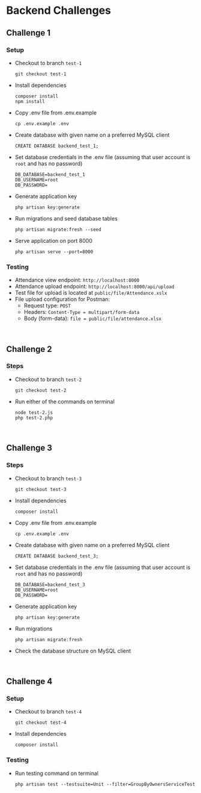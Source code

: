 # Backend Challenges

## Challenge 1

### Setup

- Checkout to branch `test-1`
    ```
    git checkout test-1
    ```

- Install dependencies
    ```
    composer install
    npm install
    ```

- Copy .env file from .env.example
    ```
    cp .env.example .env
    ```

- Create database with given name on a preferred MySQL client
    ```
    CREATE DATABASE backend_test_1;
    ```

- Set database credentials in the .env file (assuming that user account is `root` and has no password)
    ```
    DB_DATABASE=backend_test_1
    DB_USERNAME=root
    DB_PASSWORD=
    ```

- Generate application key
    ```
    php artisan key:generate
    ```

- Run migrations and seed database tables
    ```
    php artisan migrate:fresh --seed
    ```

- Serve application on port 8000
    ```
    php artisan serve --port=8000
    ```

### Testing

- Attendance view endpoint: `http://localhost:8000`
- Attendance upload endpoint: `http://localhost:8000/api/upload`
- Test file for upload is located at `public/file/Attendance.xslx`
- File upload configuration for Postman:
    - Request type: `POST`
    - Headers: `Content-Type = multipart/form-data`
    - Body (form-data): `file = public/file/attendance.xlsx`

<br/>

## Challenge 2

### Steps

- Checkout to branch `test-2`
    ```
    git checkout test-2
    ```
- Run either of the commands on terminal
    ```
    node test-2.js
    php test-2.php
    ```

<br/>

## Challenge 3

### Steps

- Checkout to branch `test-3`
    ```
    git checkout test-3
    ```

- Install dependencies
    ```
    composer install
    ```

- Copy .env file from .env.example
    ```
    cp .env.example .env
    ```

- Create database with given name on a preferred MySQL client
    ```
    CREATE DATABASE backend_test_3;
    ```

- Set database credentials in the .env file (assuming that user account is `root` and has no password)
    ```
    DB_DATABASE=backend_test_3
    DB_USERNAME=root
    DB_PASSWORD=
    ```

- Generate application key
    ```
    php artisan key:generate
    ```

- Run migrations
    ```
    php artisan migrate:fresh
    ```

- Check the database structure on MySQL client

<br/>

## Challenge 4

### Setup

- Checkout to branch `test-4`
    ```
    git checkout test-4
    ```

- Install dependencies
    ```
    composer install
    ```

### Testing

- Run testing command on terminal
    ```
    php artisan test --testsuite=Unit --filter=GroupByOwnersServiceTest
    ```
